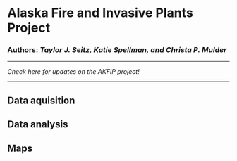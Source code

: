 # Alaska Fire and Invasive Plants Project
### Authors: *Taylor J. Seitz, Katie Spellman, and Christa P. Mulder*


---
*Check here for updates on the AKFIP project!*

---
## Data aquisition 

## Data analysis

## Maps
